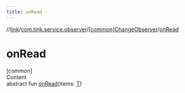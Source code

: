 ```yaml
---
title: onRead -
---
```

//[link](../../index.md)/[com.tink.service.observer](../index.md)/[[common]ChangeObserver](index.md)/[onRead](on-read.md)



# onRead  
[common]  
Content  
abstract fun [onRead](on-read.md)(items: [T](index.md))  



